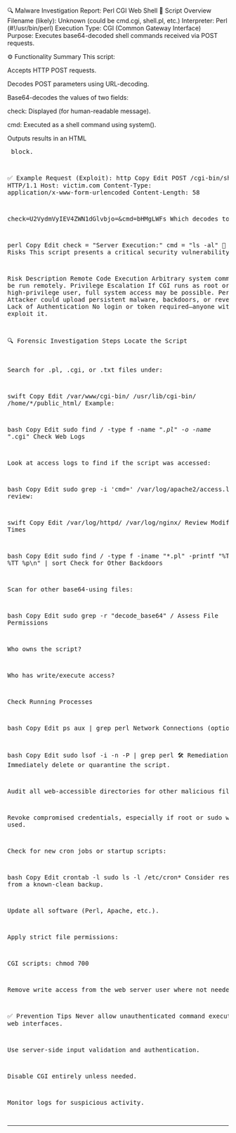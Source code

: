 🔍 Malware Investigation Report: Perl CGI Web Shell
📄 Script Overview
Filename (likely): Unknown (could be cmd.cgi, shell.pl, etc.)
Interpreter: Perl (#!/usr/bin/perl)
Execution Type: CGI (Common Gateway Interface)
Purpose: Executes base64-decoded shell commands received via POST requests.

⚙️ Functionality Summary
This script:

Accepts HTTP POST requests.

Decodes POST parameters using URL-decoding.

Base64-decodes the values of two fields:

check: Displayed (for human-readable message).

cmd: Executed as a shell command using system().

Outputs results in an HTML <pre> block.

✅ Example Request (Exploit):
http
Copy
Edit
POST /cgi-bin/shell.pl HTTP/1.1
Host: victim.com
Content-Type: application/x-www-form-urlencoded
Content-Length: 58

check=U2VydmVyIEV4ZWN1dGlvbjo=&cmd=bHMgLWFs
Which decodes to:

perl
Copy
Edit
check = "Server Execution:"
cmd = "ls -al"
🛑 Security Risks
This script presents a critical security vulnerability:

Risk	Description
Remote Code Execution	Arbitrary system commands can be run remotely.
Privilege Escalation	If CGI runs as root or high-privilege user, full system access may be possible.
Persistence	Attacker could upload persistent malware, backdoors, or reverse shells.
Lack of Authentication	No login or token required—anyone with access can exploit it.

🔍 Forensic Investigation Steps
Locate the Script

Search for .pl, .cgi, or .txt files under:

swift
Copy
Edit
/var/www/cgi-bin/
/usr/lib/cgi-bin/
/home/*/public_html/
Example:

bash
Copy
Edit
sudo find / -type f -name "*.pl" -o -name "*.cgi"
Check Web Logs

Look at access logs to find if the script was accessed:

bash
Copy
Edit
sudo grep -i 'cmd=' /var/log/apache2/access.log
Also review:

swift
Copy
Edit
/var/log/httpd/
/var/log/nginx/
Review Modification Times

bash
Copy
Edit
sudo find / -type f -iname "*.pl" -printf "%TY-%Tm-%Td %TT %p\n" | sort
Check for Other Backdoors

Scan for other base64-using files:

bash
Copy
Edit
sudo grep -r "decode_base64" /
Assess File Permissions

Who owns the script?

Who has write/execute access?

Check Running Processes

bash
Copy
Edit
ps aux | grep perl
Network Connections (optional)

bash
Copy
Edit
sudo lsof -i -n -P | grep perl
🛠️ Remediation Steps
Immediately delete or quarantine the script.

Audit all web-accessible directories for other malicious files.

Revoke compromised credentials, especially if root or sudo was used.

Check for new cron jobs or startup scripts:

bash
Copy
Edit
crontab -l
sudo ls -l /etc/cron*
Consider restoring from a known-clean backup.

Update all software (Perl, Apache, etc.).

Apply strict file permissions:

CGI scripts: chmod 700

Remove write access from the web server user where not needed.

✅ Prevention Tips
Never allow unauthenticated command execution via web interfaces.

Use server-side input validation and authentication.

Disable CGI entirely unless needed.

Monitor logs for suspicious activity.



---

